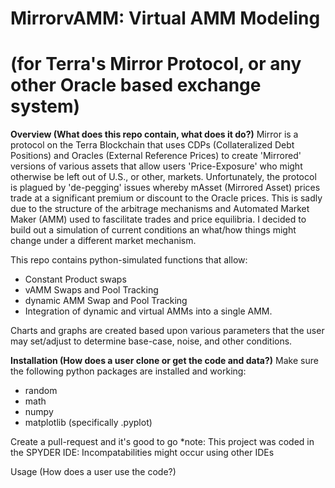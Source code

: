 
# MirrorvAMM: Virtual AMM Modeling 
# (for Terra's Mirror Protocol, or any other Oracle based exchange system)

**Overview (What does this repo contain, what does it do?)**
Mirror is a protocol on the Terra Blockchain that uses CDPs (Collateralized Debt Positions) and Oracles (External Reference Prices) to create 'Mirrored' versions of various assets that allow users 'Price-Exposure' who might otherwise be left out of U.S., or other, markets. Unfortunately, the protocol is plagued by 'de-pegging' issues whereby mAsset (Mirrored Asset) prices trade at a significant premium or discount to the Oracle prices. This is sadly due to the structure of the arbitrage mechanisms and Automated Market Maker (AMM) used to fascilitate trades and price equilibria. I decided to build out a simulation of current conditions an what/how things might change under a different market mechanism.

This repo contains python-simulated functions that allow:
- Constant Product swaps
- vAMM Swaps and Pool Tracking
- dynamic AMM Swap and Pool Tracking
- Integration of dynamic and virtual AMMs into a single AMM.

Charts and graphs are created based upon various parameters that the user may set/adjust to determine base-case, noise, and other conditions.

**Installation (How does a user clone or get the code and data?)**
Make sure the following python packages are installed and working:
- random
- math
- numpy
- matplotlib (specifically .pyplot)

Create a pull-request and it's good to go
*note: This project was coded in the SPYDER IDE: Incompatabilities might occur using other IDEs

Usage (How does a user use the code?)
